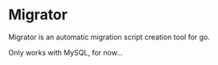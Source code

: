 # Migrator

Migrator is an automatic migration script creation tool for go.

Only works with MySQL, for now...
